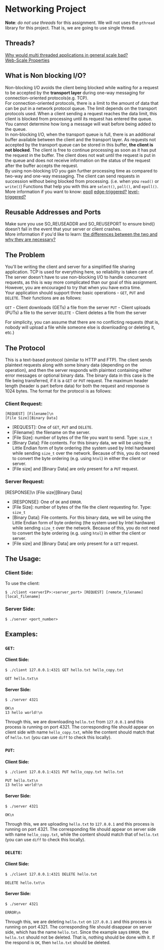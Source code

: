 # **Networking Project**

**Note**: _do not use threads_ for this assignment. We will not uses the `pthread` library for this project. That is, we are going to use single thread.

## Threads?
[Why would multi threaded applications in general scale bad?](https://stackoverflow.com/questions/10347613/why-would-multi-threaded-applications-in-general-scale-bad)
<br />
[Web-Scale Properties](https://www.nutanix.com/blog/understanding-web-scale-properties#:~:text=Web%2Dscale%20describes%20the%20tendency,re%2Darchitecting%20at%20critical%20moments)

## What is Non blocking I/O?
Non-blocking I/O avoids the client being blocked while waiting for a request to be accepted by the **transport layer** during one-way messaging for connection-oriented protocols(e.g. TCP).
<br />
For connection-oriented protocols, there is a limit to the amount of data that can be put in a network protocol queue. The limit depends on the transport protocols used. When a client sending a request reaches the data limit, this client is blocked from processing until its request has entered the queue. You cannot determine how long a message will wait before being added to the queue.
<br />
In non-blocking I/O, when the transport queue is full, there is an additional buffer available between the client and the transport layer. As requests not accepted by the transport queue can be stored in this buffer, **the client is not blocked**. The client is free to continue processing as soon as it has put the request in the buffer. The client does not wait until the request is put in the queue and does not receive information on the status of the request after the buffer accepts the request.
<br />
By using non-blocking I/O you gain further processing time as compared to two-way and one-way messaging. The client can send requests in succession without being blocked from processing. (i.e. when you `read()` or `write()`)
Functions that help you with this are `select()`, `poll()`, and `epoll()`.
<br />
More information if you want to know:
[epoll](https://en.wikipedia.org/wiki/Epoll#Triggering_modes)
[edge-triggered?](https://en.wikipedia.org/wiki/Interrupt#Edge-triggered)
[level-triggered?](https://en.wikipedia.org/wiki/Interrupt#Level-triggered)

## Reusable Addresses and Ports
Make sure you use SO_REUSEADDR and SO_REUSEPORT to ensure bind() doesn’t fail in the event that your server or client crashes.
<br />
More information if you'd like to learn: [the differences between the two and why they are necessary?](https://stackoverflow.com/questions/14388706/how-do-so-reuseaddr-and-so-reuseport-differ)
## The Problem

You'll be writing the client and server for a simplified file sharing application. TCP is used for everything here, so reliability is taken care of. The server doesn't have to use non-blocking I/O to handle concurrent requests, as this is way more complicated than our goal of this assignment. However, you are encouraged to try that when you have extra time.
<br />
Your application should support three basic operations - `GET`, `PUT` and `DELETE`. Their functions are as follows:

`GET` - Client downloads (GETs) a file from the server
`PUT` - Client uploads (PUTs) a file to the server
`DELETE` - Client deletes a file from the server

For simplicity, you can assume that there are no conflicting requests (that is, nobody will upload a file while someone else is downloading or deleting it, etc.)

## The Protocol

This is a text-based protocol (similar to HTTP and FTP). The client sends plaintext requests along with some binary data (depending on the operation), and then the server responds with plaintext containing either error messages or optional binary data. The binary data in this case is the file being transferred, if it is a `GET` or `PUT` request. The maximum header length (header is part before data) for both the request and response is 1024 bytes.  The format for the protocol is as follows:

### Client Request:
```
[REQUEST] [Filename]\n
[File Size][Binary Data]
```
* [REQUEST]: One of `GET`, `PUT` and `DELETE`.
* [Filename]: the filename on the server.
* [File Size]: number of bytes of the file you want to send. Type: `size_t`
* [Binary Data]: File contents. For this binary data, we will be using the Little Endian form of byte ordering (the system used by Intel hardware) while sending `size_t` over the network. Because of this, you do not need to convert the byte ordering (e.g. using `htol`) in either the client or server.
* [File size] and [Binary Data] are only present for a `PUT` request. 

### Server Request:
[RESPONSE]\n
[File size][Binary Data]
* [RESPONSE]: One of `OK` and `ERROR`.
* [File Size]: number of bytes of the file the client requesting for. Type: `size_t`
* [Binary Data]: File contents. For this binary data, we will be using the Little Endian form of byte ordering (the system used by Intel hardware) while sending `size_t` over the network. Because of this, you do not need to convert the byte ordering (e.g. using `htol`) in either the client or server.
* [File size] and [Binary Data] are only present for a `GET` request. 

## The Usage:
### Client Side: 
To use the client: 
```
$ ./client <serverIP>:<server_port> [REQUEST] [remote_filename] [local_filename]
```
### Server Side:
```
$ ./server <port_number>
```

## Examples:

### `GET`:
#### Client Side:
```
$ ./client 127.0.0.1:4321 GET hello.txt hello_copy.txt 
```
```
GET hello.txt\n
```
#### Server Side:
```
$ ./server 4321
```
```
OK\n
13 hello world!\n
```

Through this, we are downloading `hello.txt` from `127.0.0.1` and this process is running on port 4321. The corresponding file should appear on client side with name `hello_copy.txt`, while the content should match that of `hello.txt` (you can use `diff` to check this locally).

### `PUT`:
#### Client Side:
```
$ ./client 127.0.0.1:4321 PUT hello_copy.txt hello.txt 
```
```
PUT hello.txt\n
13 hello world!\n
```
#### Server Side:
```
$ ./server 4321
```
```
OK\n
```
Through this, we are uploading `hello.txt` to `127.0.0.1` and this process is running on port 4321. The corresponding file should appear on server side with name `hello_copy.txt`, while the content should match that of `hello.txt` (you can use `diff` to check this locally).

### `DELETE`:
#### Client Side:
```
$ ./client 127.0.0.1:4321 DELETE hello.txt 
```
```
DELETE hello.txt\n
```
#### Server Side:
```
$ ./server 4321
```
```
ERROR\n
```
Through this, we are deleting `hello.txt` on `127.0.0.1` and this process is running on port 4321. The corresponding file should disappear on server side, which has the name `hello.txt`. Since the example says `ERROR`, the `hello.txt` should not be deleted. That is, nothing should be done with it. If the respond is `OK`, then `hello.txt` should be deleted. 
